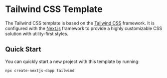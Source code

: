 # Tailwind CSS Template

The Tailwind CSS template is based on the [Tailwind CSS](https://tailwindcss.com/) framework. It is configured with the [Next.js](https://nextjs.org/) framework to provide a highly customizable CSS solution with utility-first styles.

## Quick Start

You can quickly start a new project with this template by running:

```bash
npx create-nextjs-dapp tailwind
```
